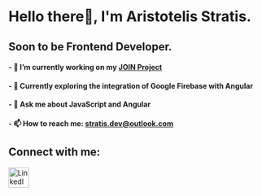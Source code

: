 # Hello there👋, I'm Aristotelis Stratis.
## Soon to be Frontend Developer.

#### - 🔭 I’m currently working on my [JOIN Project](https://github.com/Aristotelis-Stratis/JOIN)
#### - 🌱 Currently exploring the integration of Google Firebase with Angular
#### - 💬 Ask me about JavaScript and Angular
#### - 📫 How to reach me: [stratis.dev@outlook.com](mailto:stratis.dev@outlook.com)
## Connect with me:

<a href="https://www.linkedin.com/in/aristotelis-stratis-9647002b8/">
    <img src="https://github.com/Aristotelis-Stratis/Aristotelis-Stratis/assets/118734020/d9304913-3780-40f8-8818-c17c3d23ea9b" width="40" alt="LinkedIn">
</a>


<!--
**Aristotelis-Stratis/Aristotelis-Stratis** is a ✨ _special_ ✨ repository because its `README.md` (this file) appears on your GitHub profile.

Here are some ideas to get you started:


- 🔭 I’m currently working on ...
- 🌱 I’m currently learning ...
- 👯 I’m looking to collaborate on ...
- 🤔 I’m looking for help with ...
- 💬 Ask me about ...
- 📫 How to reach me: ...
- 😄 Pronouns: ...
- ⚡ Fun fact: ...
-->

